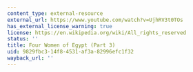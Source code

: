 ```yaml
---
content_type: external-resource
external_url: https://www.youtube.com/watch?v=UjhRV3t0TOs
has_external_license_warning: true
license: https://en.wikipedia.org/wiki/All_rights_reserved
status: ''
title: Four Women of Egypt (Part 3)
uid: 9829fbc3-14f8-4531-af3a-82996efc1f32
wayback_url: ''
---
```

